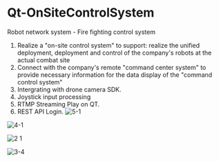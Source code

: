 # Qt-OnSiteControlSystem
Robot network system - Fire fighting control system
1) Realize a "on-site control system" to support: realize the unified deployment, deployment and control of the company's robots at the actual combat site
2) Connect with the company's remote "command center system" to provide necessary information for the data display of the "command control system"
3) Intergrating with drone camera SDK.
4) Joystick input processing
5) RTMP Streaming Play on QT.
6) REST API Login. 
![5-1](https://github.com/Aleksandar-Lazarevic/Qt-OnSiteControlSystem/assets/135633702/098850ee-a789-49b1-aafd-7ef021886520)

![4-1](https://github.com/Aleksandar-Lazarevic/Qt-OnSiteControlSystem/assets/135633702/6e57cf6f-21ac-46d8-bde8-bc126f96e704)

![2 1](https://github.com/Aleksandar-Lazarevic/Qt-OnSiteControlSystem/assets/135633702/e07ced64-ef40-4a5c-8673-2cfbbb78ecd4)

![3-4](https://github.com/Aleksandar-Lazarevic/Qt-OnSiteControlSystem/assets/135633702/835ede74-c50c-4eaf-82e2-893de8dc0f08)
